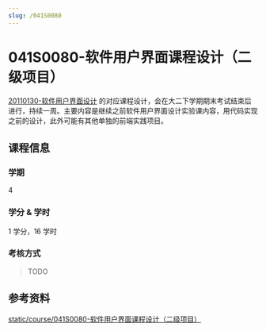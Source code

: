 ```yaml
---
slug: /041S0080
---
```


# 041S0080-软件用户界面课程设计（二级项目）

[20110130-软件用户界面设计](../subject-compulsory/20110130-软件用户界面设计.md) 的对应课程设计，会在大二下学期期末考试结束后进行，持续一周。主要内容是继续之前软件用户界面设计实验课内容，用代码实现之前的设计，此外可能有其他单独的前端实践项目。

## 课程信息

### 学期

4

### 学分 & 学时

1 学分，16 学时

### 考核方式

> TODO

## 参考资料

[static/course/041S0080-软件用户界面课程设计（二级项目）](https://github.com/rurumuri/ysuse-2022/tree/master/static/course/041S0080-%E8%BD%AF%E4%BB%B6%E7%94%A8%E6%88%B7%E7%95%8C%E9%9D%A2%E8%AF%BE%E7%A8%8B%E8%AE%BE%E8%AE%A1%EF%BC%88%E4%BA%8C%E7%BA%A7%E9%A1%B9%E7%9B%AE%EF%BC%89)